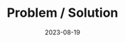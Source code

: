---
layout: post
title: "Problem / Solution"
description: "How are we solving the problem?"
date: 2023-08-19
by: 'Archaiv'
icon: 'cpu'
questions:
  - question: 'Problem'
    answer: 'Digital archives have traditionally required tagging so users can search accurately. How can we develop an easier way for archivists and the community to summarise their documents, and make it easier for their users to access what they want?'
    
  - question: 'Solution'
    answer: 'We are using LLMs to allow searching for relevant documents using natural language, this product will be known as Archaiv. We will allow searching using natural language which will return both a natural language response and structured tags. A diverse and robust governance board will work with the community to reduce bias.'
    
---